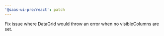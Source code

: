 ```yaml
---
'@saas-ui-pro/react': patch
---
```


Fix issue where DataGrid would throw an error when no visibleColumns are set.
